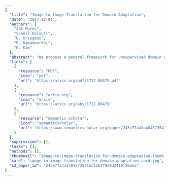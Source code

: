 ```yaml
---
{
  "title": "Image to Image Translation for Domain Adaptation",
  "date": "2017-12-01",
  "authors": [
    "Zak Murez",
    "Soheil Kolouri",
    "D. Kriegman",
    "R. Ramamoorthi",
    "K. Kim"
  ],
  "abstract": "We propose a general framework for unsupervised domain adaptation, which allows deep neural networks trained on a source domain to be tested on a different target domain without requiring any training annotations in the target domain. This is achieved by adding extra networks and losses that help regularize the features extracted by the backbone encoder network. To this end we propose the novel use of the recently proposed unpaired image-to-image translation framework to constrain the features extracted by the encoder network. Specifically, we require that the features extracted are able to reconstruct the images in both domains. In addition we require that the distribution of features extracted from images in the two domains are indistinguishable. Many recent works can be seen as specific cases of our general framework. We apply our method for domain adaptation between MNIST, USPS, and SVHN datasets, and Amazon, Webcam and DSLR Office datasets in classification tasks, and also between GTA5 and Cityscapes datasets for a segmentation task. We demonstrate state of the art performance on each of these datasets.",
  "links": [
    {
      "resource": "PDF",
      "icon": "pdf",
      "url": "https://arxiv.org/pdf/1712.00479.pdf"
    },
    {
      "resource": "arXiv.org",
      "icon": "arxiv",
      "url": "https://arxiv.org/abs/1712.00479"
    },
    {
      "resource": "Semantic Scholar",
      "icon": "semanticscholar",
      "url": "https://www.semanticscholar.org/paper/243e77a43a4045735415c12b4f9d9d3410f56eea"
    }
  ],
  "supervision": [],
  "tasks": [],
  "methods": [],
  "thumbnail": "image-to-image-translation-for-domain-adaptation-thumb.jpg",
  "card": "image-to-image-translation-for-domain-adaptation-card.jpg",
  "s2_paper_id": "243e77a43a4045735415c12b4f9d9d3410f56eea"
}
---
```


